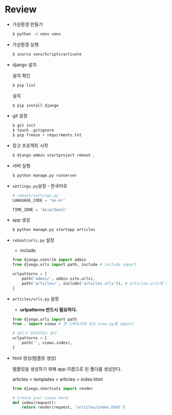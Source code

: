 # Review

* 가상환경 만들기

  ```bash
  $ python -m venv venv
  ```

  

* 가상환경 실행

  ```bash
  $ source venv/Scripts/activate
  ```

  

* django 설치

  설치 확인

  ```bash
  $ pip list
  ```

  설치

  ```bash
  $ pip install django 
  ```

* git 설정

  ```bash
  $ git init
  $ touch .gitignore
  $ pip freeze > requirments.txt
  ```

* 장고 프로젝트 시작

  ```bash
  $ django-admin startproject reboot .
  ```

* 서버 실행

  ```bash
  $ python manage.py runserver
  ```

* `settings.py`설정 - 한국어로

  ```python
  # reboot/settings.py
  LANGUAGE_CODE = 'ko-kr'
  
  TIME_ZONE = 'Asia/Seoul'
  ```

* app 생성

  ```bash
  $ python manage.py startapp articles
  ```

* `reboot/urls.py` 설정

  * include

  ```python
  from django.contrib import admin
  from django.urls import path, include # include import
  
  urlpatterns = [
      path('admin/', admin.site.urls),
      path('articles/', include('articles.urls')), # articles.urls에 있는 것을 포함하겠다.
  ]
  ```

* `articles/urls.py` 설정

  * **urlpatterns 반드시 필요하다.**

  ```python
  from django.urls import path
  from . import views # 현 디렉토리에 있는 view.py를 import
  
  # 반드시 있어야하는 변수
  urlpatterns = [
      path('', views.index),
  ]
  ```

* html 생성(템플릿 생성)

  템플릿을 생성하기 위해 app 이름으로 된 폴더를 생성한다.

  articles > templates > articles > index.html

  ```python
  from django.shortcuts import render
  
  # Create your views here.
  def index(request):
      return render(request, 'articles/index.html')
  ```

